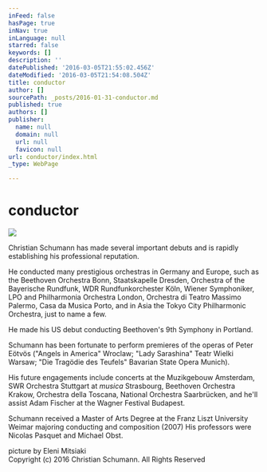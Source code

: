 ```yaml
---
inFeed: false
hasPage: true
inNav: true
inLanguage: null
starred: false
keywords: []
description: ''
datePublished: '2016-03-05T21:55:02.456Z'
dateModified: '2016-03-05T21:54:08.504Z'
title: conductor
author: []
sourcePath: _posts/2016-01-31-conductor.md
published: true
authors: []
publisher:
  name: null
  domain: null
  url: null
  favicon: null
url: conductor/index.html
_type: WebPage

---
```

# conductor
![](https://the-grid-user-content.s3-us-west-2.amazonaws.com/524279af-8c41-40dc-87f8-f1f22f3120dc.jpg)

Christian Schumann has made several important debuts and is rapidly establishing his professional reputation.

He conducted many prestigious orchestras in Germany and Europe, such 
as the Beethoven Orchestra Bonn, Staatskapelle Dresden, Orchestra of the
Bayerische Rundfunk, WDR Rundfunkorchester Köln, Wiener Symphoniker, 
LPO and Philharmonia Orchestra London, Orchestra di Teatro Massimo 
Palermo, Casa da Musica Porto, and in Asia the Tokyo City Philharmonic 
Orchestra, just to name a few.

He made his US debut conducting Beethoven's 9th Symphony in Portland.

Schumann has been fortunate to perform premieres of the operas of 
Peter Eötvös ("Angels in America" Wroclaw; "Lady Sarashina" Teatr Wielki Warsaw; "Die Tragödie des Teufels" Bavarian State Opera Munich).

His future engagements include concerts at the Muzikgebouw Amsterdam, SWR Orchestra Stuttgart at _musica_
Strasbourg, Beethoven Orchestra Krakow, Orchestra della Toscana, 
National Orchestra Saarbrücken, and he'll assist Adam Fischer at the 
Wagner Festival Budapest.

Schumann received a Master of Arts Degree at the Franz Liszt 
University Weimar majoring conducting and composition (2007) His 
professors were Nicolas Pasquet and Michael Obst.

picture by Eleni Mitsiaki  
Copyright (c) 2016 Christian Schumann. All Rights Reserved